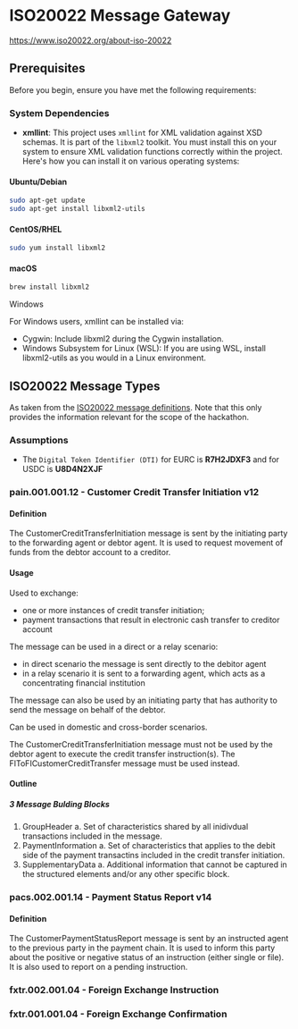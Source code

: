 # ISO20022 Message Gateway
https://www.iso20022.org/about-iso-20022


## Prerequisites

Before you begin, ensure you have met the following requirements:

### System Dependencies

- **xmllint**: This project uses `xmllint` for XML validation against XSD schemas. It is part of the `libxml2` toolkit. You must install this on your system to ensure XML validation functions correctly within the project. Here's how you can install it on various operating systems:

#### Ubuntu/Debian
```bash
sudo apt-get update
sudo apt-get install libxml2-utils
```

#### CentOS/RHEL
```bash
sudo yum install libxml2
```

#### macOS
```bash
brew install libxml2
```

Windows

For Windows users, xmllint can be installed via:

- Cygwin: Include libxml2 during the Cygwin installation.
- Windows Subsystem for Linux (WSL): If you are using WSL, install libxml2-utils as you would in a Linux environment.

## ISO20022 Message Types

As taken from the [ISO20022 message definitions](https://www.iso20022.org/iso-20022-message-definitions).
Note that this only provides the information relevant for the scope of the hackathon.

### Assumptions

- The `Digital Token Identifier (DTI)` for EURC is **R7H2JDXF3** and for USDC is **U8D4N2XJF**

### pain.001.001.12 - Customer Credit Transfer Initiation v12
#### Definition
The CustomerCreditTransferInitiation message is sent by the initiating party to the forwarding agent or debtor agent. 
It is used to request movement of funds from the debtor account to a creditor. 
#### Usage
Used to exchange:
- one or more instances of credit transfer initiation;
- payment transactions that result in electronic cash transfer to creditor account

The message can be used in a direct or a relay scenario:
- in direct scenario the message is sent directly to the debitor agent
- in a relay scenario it is sent to a forwarding agent, which acts as a concentrating financial institution

The message can also be used by an initiating party that has authority to send the message on behalf of the debtor.

Can be used in domestic and cross-border scenarios.

The CustomerCreditTransferInitiation message must not be used by the debtor agent to execute the credit transfer instruction(s). 
The FIToFICustomerCreditTransfer message must be used instead.

#### Outline
##### 3 Message Bulding Blocks
1. GroupHeader
a. Set of characteristics shared by all inidivdual transactions included in the message.
2. PaymentInformation
a. Set of characteristics that applies to the debit side of the payment transactins included in the credit transfer initiation.
3. SupplementaryData
a. Additional information that cannot be captured in the structured elements and/or any other specific block.


### pacs.002.001.14 - Payment Status Report v14
#### Definition
The CustomerPaymentStatusReport message is sent by an instructed agent to the previous party in the payment chain. 
It is used to inform this party about the positive or negative status of an instruction (either single or file). It is also used to report on a pending instruction.

### fxtr.002.001.04 - Foreign Exchange Instruction
### fxtr.001.001.04 - Foreign Exchange Confirmation


